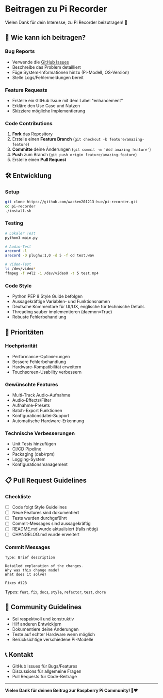 # Beitragen zu Pi Recorder

Vielen Dank für dein Interesse, zu Pi Recorder beizutragen! 🎉

## 🚀 Wie kann ich beitragen?

### Bug Reports
- Verwende die [GitHub Issues](https://github.com/wacken201213-hue/pi-recorder/issues)
- Beschreibe das Problem detailliert
- Füge System-Informationen hinzu (Pi-Modell, OS-Version)
- Stelle Logs/Fehlermeldungen bereit

### Feature Requests
- Erstelle ein GitHub Issue mit dem Label "enhancement"
- Erkläre den Use Case und Nutzen
- Skizziere mögliche Implementierung

### Code Contributions
1. **Fork** das Repository
2. Erstelle einen **Feature Branch** (`git checkout -b feature/amazing-feature`)
3. **Committe** deine Änderungen (`git commit -m 'Add amazing feature'`)
4. **Push** zum Branch (`git push origin feature/amazing-feature`)
5. Erstelle einen **Pull Request**

## 🛠️ Entwicklung

### Setup
```bash
git clone https://github.com/wacken201213-hue/pi-recorder.git
cd pi-recorder
./install.sh
```

### Testing
```bash
# Lokaler Test
python3 main.py

# Audio-Test
arecord -l
arecord -D plughw:1,0 -d 5 -f cd test.wav

# Video-Test
ls /dev/video*
ffmpeg -f v4l2 -i /dev/video0 -t 5 test.mp4
```

### Code Style
- Python PEP 8 Style Guide befolgen
- Aussagekräftige Variablen- und Funktionsnamen
- Deutsche Kommentare für UI/UX, englische für technische Details
- Threading sauber implementieren (daemon=True)
- Robuste Fehlerbehandlung

## 🎯 Prioritäten

### Hochpriorität
- Performance-Optimierungen
- Bessere Fehlerbehandlung
- Hardware-Kompatibilität erweitern
- Touchscreen-Usability verbessern

### Gewünschte Features
- Multi-Track Audio-Aufnahme
- Audio-Effects/Filter
- Aufnahme-Presets
- Batch-Export Funktionen
- Konfigurationsdatei-Support
- Automatische Hardware-Erkennung

### Technische Verbesserungen
- Unit Tests hinzufügen
- CI/CD Pipeline
- Packaging (deb/rpm)
- Logging-System
- Konfigurationsmanagement

## 📋 Pull Request Guidelines

### Checkliste
- [ ] Code folgt Style Guidelines
- [ ] Neue Features sind dokumentiert
- [ ] Tests wurden durchgeführt
- [ ] Commit-Messages sind aussagekräftig
- [ ] README.md wurde aktualisiert (falls nötig)
- [ ] CHANGELOG.md wurde erweitert

### Commit Messages
```
Type: Brief description

Detailed explanation of the changes.
Why was this change made?
What does it solve?

Fixes #123
```

Types: `feat`, `fix`, `docs`, `style`, `refactor`, `test`, `chore`

## 🤝 Community Guidelines

- Sei respektvoll und konstruktiv
- Hilf anderen Entwicklern
- Dokumentiere deine Änderungen
- Teste auf echter Hardware wenn möglich
- Berücksichtige verschiedene Pi-Modelle

## 📞 Kontakt

- GitHub Issues für Bugs/Features
- Discussions für allgemeine Fragen
- Pull Requests für Code-Beiträge

---

**Vielen Dank für deinen Beitrag zur Raspberry Pi Community! 🥧❤️**